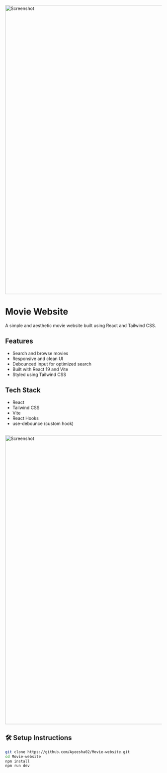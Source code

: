 <img width="1651" height="926" alt="Screenshot" src="https://github.com/user-attachments/assets/b2aa990c-4e83-4182-81d2-5b02e8551021" />

# Movie Website

A simple and aesthetic movie website built using React and Tailwind CSS.

## Features

- Search and browse movies
- Responsive and clean UI
- Debounced input for optimized search
- Built with React 19 and Vite
- Styled using Tailwind CSS

## Tech Stack

- React
- Tailwind CSS
- Vite
- React Hooks
- use-debounce (custom hook)

## 
<img width="1651" height="926" alt="Screenshot" src="https://github.com/user-attachments/assets/62818a89-32c1-4edb-9c10-d07b459f8774" />

## 🛠️ Setup Instructions

```bash
git clone https://github.com/Ayeesha02/Movie-website.git
cd Movie-website
npm install
npm run dev
